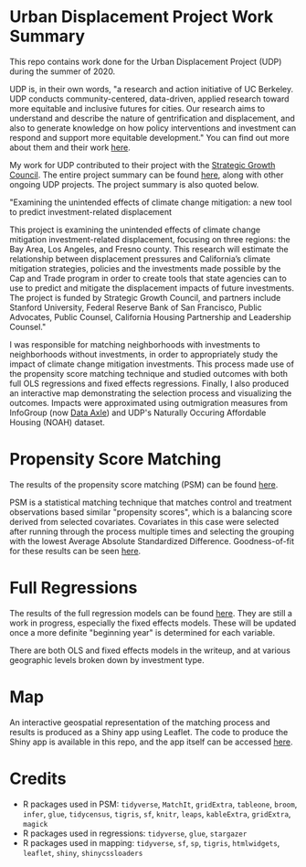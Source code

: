 # Urban Displacement Project Work Summary
This repo contains work done for the Urban Displacement Project (UDP) during the summer of 2020. 

UDP is, in their own words, "a research and action initiative of UC Berkeley. UDP conducts community-centered, data-driven, applied research toward more equitable and inclusive futures for cities. Our research aims to understand and describe the nature of gentrification and displacement, and also to generate knowledge on how policy interventions and investment can respond and support more equitable development." You can find out more about them and their work [here](https://www.urbandisplacement.org/).

My work for UDP contributed to their project with the [Strategic Growth Council](https://sgc.ca.gov/). The entire project summary can be found [here](https://www.urbandisplacement.org/current-projects), along with other ongoing UDP projects. The project summary is also quoted below.

"Examining the unintended effects of climate change mitigation: a new tool to predict investment-related displacement

This project is examining the unintended effects of climate change mitigation investment-related displacement, focusing on three regions: the Bay Area, Los Angeles, and Fresno county. This research will estimate the relationship between displacement pressures and California’s climate mitigation strategies, policies and the investments made possible by the Cap and Trade program in order to create tools that state agencies can to use to predict and mitigate the displacement impacts of future investments. The project is funded by Strategic Growth Council, and partners include Stanford University, Federal Reserve Bank of San Francisco, Public Advocates, Public Counsel, California Housing Partnership and Leadership Counsel."

I was responsible for matching neighborhoods with investments to neighborhoods without investments, in order to appropriately study the impact of climate change mitigation investments. This process made use of the propensity score matching technique and studied outcomes with both full OLS regressions and fixed effects regressions. Finally, I also produced an interactive map demonstrating the selection process and visualizing the outcomes. Impacts were approximated using outmigration measures from InfoGroup (now [Data Axle](https://www.data-axle.com/)) and UDP's Naturally Occuring Affordable Housing (NOAH) dataset.

# Propensity Score Matching
The results of the propensity score matching (PSM) can be found [here](https://github.com/mnissen1/udp_summer2020/tree/master/writeups/sgc_psm_writeup.pdf).

PSM is a statistical matching technique that matches control and treatment observations based similar "propensity scores", which is a balancing score derived from selected covariates. Covariates in this case were selected after running through the process multiple times and selecting the grouping with the lowest Average Absolute Standardized Difference. Goodness-of-fit for these results can be seen [here](https://github.com/mnissen1/udp_summer2020/tree/master/visualizations/psm_tests).

# Full Regressions
The results of the full regression models can be found [here](https://mnissen1.github.io/udp_summer2020/writeups/sgc_reg_full.html). They are still a work in progress, especially the fixed effects models. These will be updated once a more definite "beginning year" is determined for each variable.

There are both OLS and fixed effects models in the writeup, and at various geographic levels broken down by investment type.

# Map
An interactive geospatial representation of the matching process and results is produced as a Shiny app using Leaflet. The code to produce the Shiny app is available in this repo, and the app itself can be accessed [here](https://matt-nissen.shinyapps.io/SGC_Matched_Neighborhoods_Map/?_ga=2.46349092.2031182488.1602192102-2050714689.1599855133).

# Credits
* R packages used in PSM: `tidyverse`, `MatchIt`, `gridExtra`, `tableone`, `broom`, `infer`, `glue`, `tidycensus`, `tigris`, `sf`, `knitr`, `leaps`, `kableExtra`, `gridExtra`, `magick`
* R packages used in regressions: `tidyverse`, `glue`, `stargazer`
* R packages used in mapping: `tidyverse`, `sf`, `sp`, `tigris`, `htmlwidgets`, `leaflet`, `shiny`, `shinycssloaders`
